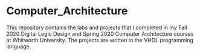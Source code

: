 # Computer_Architecture

This repository contains the labs and projects that I completed in my Fall 2020 Digital Logic Design and Spring 2020 Computer Architecture courses at Whitworth University.  The projects are written in the VHDL programming language.
